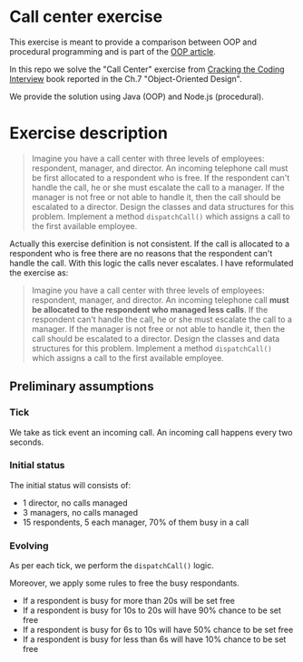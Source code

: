 Call center exercise
===

This exercise is meant to provide a comparison between OOP and procedural programming and is part of the [OOP article]().

In this repo we solve the "Call Center" exercise from [Cracking the Coding Interview](https://www.crackingthecodinginterview.com/) book reported in the Ch.7 "Object-Oriented Design".

We provide the solution using Java (OOP) and Node.js (procedural).

# Exercise description

> Imagine you have a call center with three levels of employees: respondent, manager, and director. An incoming telephone call must be first allocated to a respondent who is free. If the respondent can't handle the call, he or she must escalate the call to a manager. If the manager is not free or not able to handle it, then the call should be escalated to a director. Design the classes and data structures for this problem. Implement a method `dispatchCall()` which assigns a call to the first available employee.

Actually this exercise definition is not consistent. If the call is allocated to a respondent who is free there are no reasons that the respondent can't handle the call. With this logic the calls never escalates. I have reformulated the exercise as:

> Imagine you have a call center with three levels of employees: respondent, manager, and director. An incoming telephone call **must be allocated to the respondent who managed less calls**. If the respondent can't handle the call, he or she must escalate the call to a manager. If the manager is not free or not able to handle it, then the call should be escalated to a director. Design the classes and data structures for this problem. Implement a method `dispatchCall()` which assigns a call to the first available employee.

## Preliminary assumptions

### Tick

We take as tick event an incoming call. An incoming call happens every two seconds.

### Initial status

The initial status will consists of:
- 1 director, no calls managed
- 3 managers, no calls managed
- 15 respondents, 5 each manager, 70% of them busy in a call

### Evolving

As per each tick, we perform the `dispatchCall()` logic.

Moreover, we apply some rules to free the busy respondants.
- If a respondent is busy for more than 20s will be set free
- If a respondent is busy for 10s to 20s will have 90% chance to be set free
- If a respondent is busy for 6s to 10s will have 50% chance to be set free
- If a respondent is busy for less than 6s will have 10% chance to be set free
